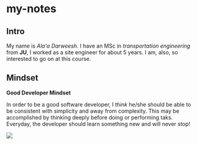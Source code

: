 # my-notes
## Intro
My name is *Ala'a Darweesh*. I have an MSc in *transportation engineering* from **JU**, I worked as a site engineer for about 5 years. I am, also, so interested to go on at this course.
## Mindset
**Good Developer Mindset**
         
In order to be a good software developer, I *think* he/she should be able to be consistent with simplicity and away from complexity. This may be accomplished by thinking deeply before doing or performing taks. Everyday, the developer should learn something new and will never stop!

![](https://ggie.berkeley.edu/wp-content/uploads/2019/09/Growth_Mindset_Students_1410x820-705x410.jpg)


